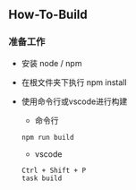 ## How-To-Build

### 准备工作

* 安装 node / npm
* 在根文件夹下执行 npm install
* 使用命令行或vscode进行构建

    * 命令行
    ```
    npm run build
    ```

    * vscode
    ```
    Ctrl + Shift + P
    task build
    ```